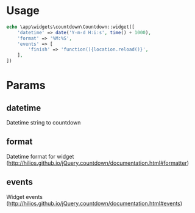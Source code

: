 Usage
================

```php
echo \app\widgets\countdown\Countdown::widget([
    'datetime' => date('Y-m-d H:i:s', time() + 1000),
    'format' => '%M:%S',
    'events' => [
        'finish' => 'function(){location.reload()}',
    ],
])
```

Params
================

datetime
-----------------------
Datetime string to countdown

format
-----------------------
Datetime format for widget (http://hilios.github.io/jQuery.countdown/documentation.html#formatter)

events
-----------------------
Widget events (http://hilios.github.io/jQuery.countdown/documentation.html#events)
